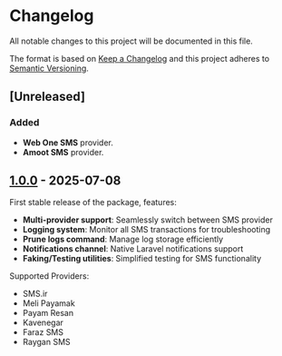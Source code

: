 # Changelog

All notable changes to this project will be documented in this file.

The format is based on [Keep a Changelog](http://keepachangelog.com/)
and this project adheres to [Semantic Versioning](http://semver.org/).

## [Unreleased]

### Added

- **Web One SMS** provider.
- **Amoot SMS** provider.

## [1.0.0] - 2025-07-08

First stable release of the package, features:

- **Multi-provider support**: Seamlessly switch between SMS provider
- **Logging system**: Monitor all SMS transactions for troubleshooting
- **Prune logs command**: Manage log storage efficiently
- **Notifications channel**: Native Laravel notifications support
- **Faking/Testing utilities**: Simplified testing for SMS functionality

Supported Providers:

- SMS.ir
- Meli Payamak
- Payam Resan
- Kavenegar
- Faraz SMS
- Raygan SMS

[1.0.0]: https://github.com/amyavari/iran-sms-laravel/compare/v0.1.0...v1.0.0
